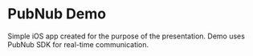 # PubNub Demo

Simple iOS app created for the purpose of the presentation. Demo uses PubNub SDK for real-time communication.
